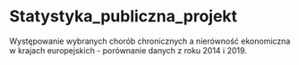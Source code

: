 # Statystyka_publiczna_projekt
Występowanie wybranych chorób chronicznych a nierówność ekonomiczna w krajach europejskich - porównanie danych z roku 2014 i 2019.
